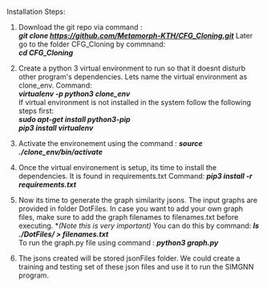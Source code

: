 Installation Steps: 

1. Download the git repo via command : \
***git clone https://github.com/Metamorph-KTH/CFG_Cloning.git***
   Later go to the folder CFG_Cloning by commnand: \
   ***cd CFG_Cloning***

2. Create a python 3 virtual environment to run so that it doesnt disturb other program's dependencies. Lets name the virtual environment as clone_env. Command: \
   ***virtualenv -p python3 clone_env*** \
  If virtual environment is not installed in the system follow the following steps first: \
  ***sudo apt-get install python3-pip*** \
  ***pip3 install virtualenv***

3. Activate the environement using the command :
***source ./clone_env/bin/activate***

4. Once the virtual environement is setup, its time to install the dependencies. It is found in requirements.txt 
   Command: ***pip3 install -r requirements.txt*** 

5. Now its time to generate the graph similarity jsons. The input graphs are provided in folder DotFiles. In case you want to add your own graph files, make sure to add the graph filenames to filenames.txt before executing. **(*Note this is very important)** You can do this by command:
***ls ./DotFiles/ > filenames.txt***  
   To run the graph.py file using command : 
   ***python3 graph.py***
   
6.  The jsons created will be stored jsonFiles folder. We could create a training and testing set of these json files and use it to run the SIMGNN program.   

